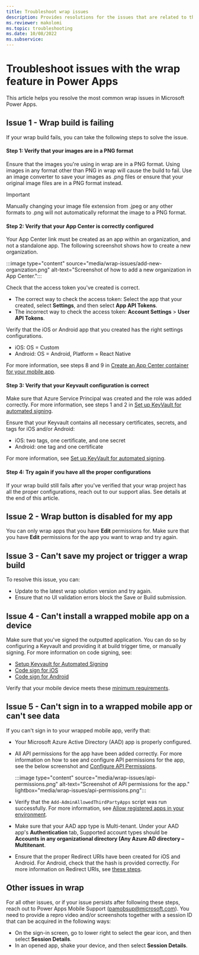 ```yaml
---
title: Troubleshoot wrap issues
description: Provides resolutions for the issues that are related to the wrap feature in Power Apps.
ms.reviewer: makolomi
ms.topic: troubleshooting
ms.date: 10/08/2022
ms.subservice: 
---
```

# Troubleshoot issues with the wrap feature in Power Apps

This article helps you resolve the most common wrap issues in Microsoft Power Apps.

## Issue 1 - Wrap build is failing

If your wrap build fails, you can take the following steps to solve the issue.

#### Step 1: Verify that your images are in a PNG format

Ensure that the images you're using in wrap are in a PNG format. Using images in any format other than PNG in wrap will cause the build to fail. Use an image converter to save your images as .png files or ensure that your original image files are in a PNG format instead.

> [!IMPORTANT]
> Manually changing your image file extension from .jpeg or any other formats to .png will not automatically reformat the image to a PNG format.

#### Step 2: Verify that your App Center is correctly configured

Your App Center link must be created as an app within an organization, and not a standalone app. The following screenshot shows how to create a new organization.

   :::image type="content" source="media/wrap-issues/add-new-organization.png" alt-text="Screenshot of how to add a new organization in App Center.":::

Check that the access token you've created is correct.

- The correct way to check the access token: Select the app that your created, select **Settings**, and then select **App API Tokens**.
- The incorrect way to check the access token: **Account Settings** > **User API Tokens**.

Verify that the iOS or Android app that you created has the right settings configurations.

- iOS: OS = Custom
- Android: OS = Android, Platform = React Native

For more information, see steps 8 and 9 in [Create an App Center container for your mobile app](/power-apps/maker/common/wrap/how-to#create-an-app-center-container-for-your-mobile-app).

#### Step 3: Verify that your Keyvault configuration is correct

Make sure that Azure Service Principal was created and the role was added correctly. For more information, see steps 1 and 2 in [Set up KeyVault for automated signing](/power-apps/maker/common/wrap/how-to#set-up-keyvault-for-automated-signing).

Ensure that your Keyvault contains all necessary certificates, secrets, and tags for iOS and/or Android:

- iOS: two tags, one certificate, and one secret
- Android: one tag and one certificate

For more information, see [Set up KeyVault for automated signing](/power-apps/maker/common/wrap/how-to#set-up-keyvault-for-automated-signing).

#### Step 4: Try again if you have all the proper configurations

If your wrap build still fails after you've verified that your wrap project has all the proper configurations, reach out to our support alias. See details at the end of this article.

## Issue 2 - Wrap button is disabled for my app

You can only wrap apps that you have **Edit** permissions for. Make sure that you have **Edit** permissions for the app you want to wrap and try again.

## Issue 3 - Can't save my project or trigger a wrap build

To resolve this issue, you can:

- Update to the latest wrap solution version and try again.
- Ensure that no UI validation errors block the Save or Build submission.

## Issue 4 - Can't install a wrapped mobile app on a device

Make sure that you've signed the outputted application. You can do so by configuring a Keyvault and providing it at build trigger time, or manually signing. For more information on code signing, see:

- [Setup Keyvault for Automated Signing](/power-apps/maker/common/wrap/how-to#set-up-keyvault-for-automated-signing)
- [Code sign for iOS](/power-apps/maker/common/wrap/code-sign-ios)
- [Code sign for Android](/power-apps/maker/common/wrap/code-sign-android)

Verify that your mobile device meets these [minimum requirements](/power-apps/maker/common/wrap/overview#software-and-device-requirements).

## Issue 5 - Can't sign in to a wrapped mobile app or can't see data

If you can't sign in to your wrapped mobile app, verify that:

- Your Microsoft Azure Active Directory (AAD) app is properly configured.
- All API permissions for the app have been added correctly. For more information on how to see and configure API permissions for the app, see the below screenshot and [Configure API Permissions](/power-apps/maker/common/wrap/how-to#configure-api-permissions).

  :::image type="content" source="media/wrap-issues/api-permissions.png" alt-text="Screenshot of API permissions for the app." lightbox="media/wrap-issues/api-permissions.png":::

- Verify that the `Add-AdminAllowedThirdPartyApps` script was run successfully. For more information, see [Allow registered apps in your environment](/power-apps/maker/common/wrap/how-to#allow-registered-apps-in-your-environment).
- Make sure that your AAD app type is Multi-tenant. Under your AAD app's **Authentication** tab, Supported account types should be **Accounts in any organizational directory (Any Azure AD directory – Multitenant**.
- Ensure that the proper Redirect URIs have been created for iOS and Android. For Android, check that the hash is provided correctly. For more information on Redirect URIs, see [these steps](/power-apps/maker/common/wrap/how-to#redirect-uri-format).

## Other issues in wrap

For all other issues, or if your issue persists after following these steps, reach out to Power Apps Mobile Support (pamobsup@microsoft.com). You need to provide a repro video and/or screenshots together with a session ID that can be acquired in the following ways:

- On the sign-in screen, go to lower right to select the gear icon, and then select **Session Details**.
- In an opened app, shake your device, and then select **Session Details**.
